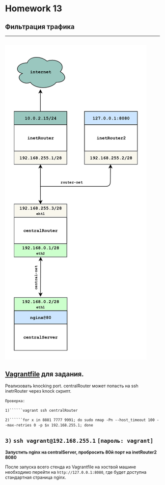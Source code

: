 # Homework 13

## Фильтрация трафика
-------------
<a href="https://raw.githubusercontent.com/reddare/otus-linux/master/hw14/hw14.png" rel="Click!">![map](./hw14.png)</a>
-------------
[Vagrantfile](./base_ospf/Vagrantfile) для задания.
-------------

Реализовать knocking port. centralRouter может попасть на ssh inetrRouter через knock скрипт.

```Проверка:```

```1)``````vagrant ssh centralRouter```

```2)``````for x in 8881 7777 9991; do sudo nmap -Pn --host_timeout 100 --max-retries 0 -p $x 192.168.255.1; done```

```3)``` ```ssh vagrant@192.168.255.1``` ```[пароль: vagrant]```
-------------

**Запустить nginx на centralServer, пробросить 80й порт на inetRouter2 8080**

После запуска всего стенда из Vagrantfile на хоствой машине необходимо перейти на ```http://127.0.0.1:8080```, где будет доступна стандартная страница nginx.

